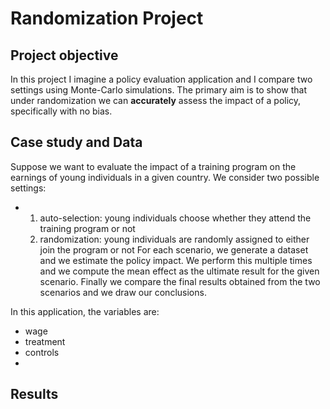 # Randomization Project
## Project objective
In this project I imagine a policy evaluation application and I compare two settings using Monte-Carlo simulations. The primary aim is to show that under randomization we can **accurately** assess the impact of a policy, specifically with no bias.

## Case study and Data
Suppose we want to evaluate the impact of a training program on the earnings of young individuals in a given country. 
We consider two possible settings:
* 1. auto-selection: young individuals choose whether they attend the training program or not
  2. randomization: young individuals are randomly assigned to either join the program or not
For each scenario, we generate a dataset and we estimate the policy impact. We perform this multiple times and we compute the mean effect as the ultimate result for the given scenario. Finally we compare the final results obtained from the two scenarios and we draw our conclusions.

In this application, the variables are:
* wage
* treatment
* controls
* 

## Results
